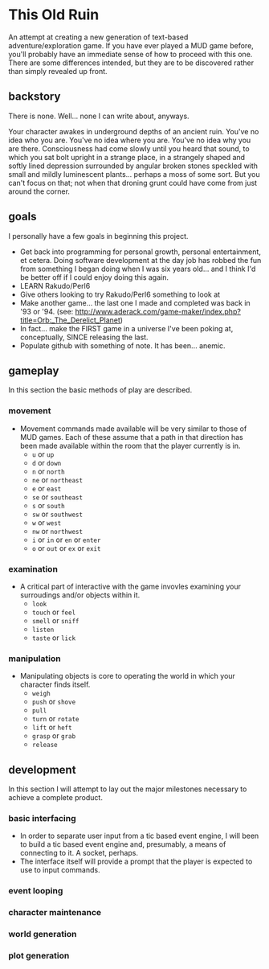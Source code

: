 # This Old Ruin
An attempt at creating a new generation of text-based adventure/exploration game.  If you have ever played a MUD game before, you'll probably have an immediate sense of how to proceed with this one.  There are some differences intended, but they are to be discovered rather than simply revealed up front.

## backstory
There is none.  Well... none I can write about, anyways.

Your character awakes in underground depths of an ancient ruin.  You've no idea who you are.  You've no idea where you are.  You've no idea why you are there.  Consciousness had come slowly until you heard that sound, to which you sat bolt upright in a strange place, in a strangely shaped and softly lined depression surrounded by angular broken stones speckled with small and mildly luminescent plants... perhaps a moss of some sort.  But you can't focus on that; not when that droning grunt could have come from just around the corner.

## goals
I personally have a few goals in beginning this project.
* Get back into programming for personal growth, personal entertainment, et cetera.  Doing software development at the day job has robbed the fun from something I began doing when I was six years old... and I think I'd be better off if I could enjoy doing this again.
* LEARN Rakudo/Perl6
* Give others looking to try Rakudo/Perl6 something to look at
* Make another game... the last one I made and completed was back in '93 or '94. (see: http://www.aderack.com/game-maker/index.php?title=Orb:_The_Derelict_Planet)
* In fact... make the FIRST game in a universe I've been poking at, conceptually, SINCE releasing the last.
* Populate github with something of note.  It has been... anemic.

## gameplay
In this section the basic methods of play are described.
### movement
* Movement commands made available will be very similar to those of MUD games. Each of these assume that a path in that direction has been made available within the room that the player currently is in.
  * `u` or `up` 
  * `d` or `down`
  * `n` or `north`
  * `ne` or `northeast`
  * `e` or `east`
  * `se` or `southeast`
  * `s` or `south`
  * `sw` or `southwest`
  * `w` or `west`
  * `nw` or `northwest`
  * `i` or `in` or `en` or `enter`
  * `o` or `out` or `ex` or `exit`

### examination
* A critical part of interactive with the game invovles examining your surroudings and/or objects within it.
  * `look`
  * `touch` or `feel`
  * `smell` or `sniff`
  * `listen`
  * `taste` or `lick`
  
### manipulation
* Manipulating objects is core to operating the world in which your character finds itself.
  * `weigh`
  * `push` or `shove`
  * `pull`
  * `turn` or `rotate`
  * `lift` or `heft`
  * `grasp` or `grab`
  * `release`


## development
In this section I will attempt to lay out the major milestones necessary to achieve a complete product.
### basic interfacing
* In order to separate user input from a tic based event engine, I will been to build a tic based event engine and, presumably, a means of connecting to it.  A socket, perhaps.
* The interface itself will provide a prompt that the player is expected to use to input commands.

### event looping
### character maintenance
### world generation
### plot generation
